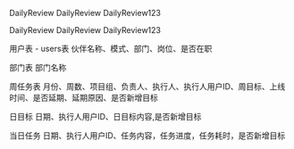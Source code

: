 DailyReview
DailyReview
DailyReview123



DailyReview
DailyReview
DailyReview123



用户表 - users表
伙伴名称、模式、部门、岗位、是否在职 


部门表
部门名称

周任务表
月份、周数、项目组、负责人、执行人、执行人用户ID、周目标、上线时间、是否延期、延期原因、是否新增目标


日目标
日期、执行人用户ID、日目标内容,是否新增目标


当日任务 
日期、执行人用户ID、任务内容，任务进度，任务耗时，是否新增目标
